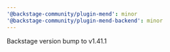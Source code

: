 ```yaml
---
'@backstage-community/plugin-mend': minor
'@backstage-community/plugin-mend-backend': minor
---
```


Backstage version bump to v1.41.1
